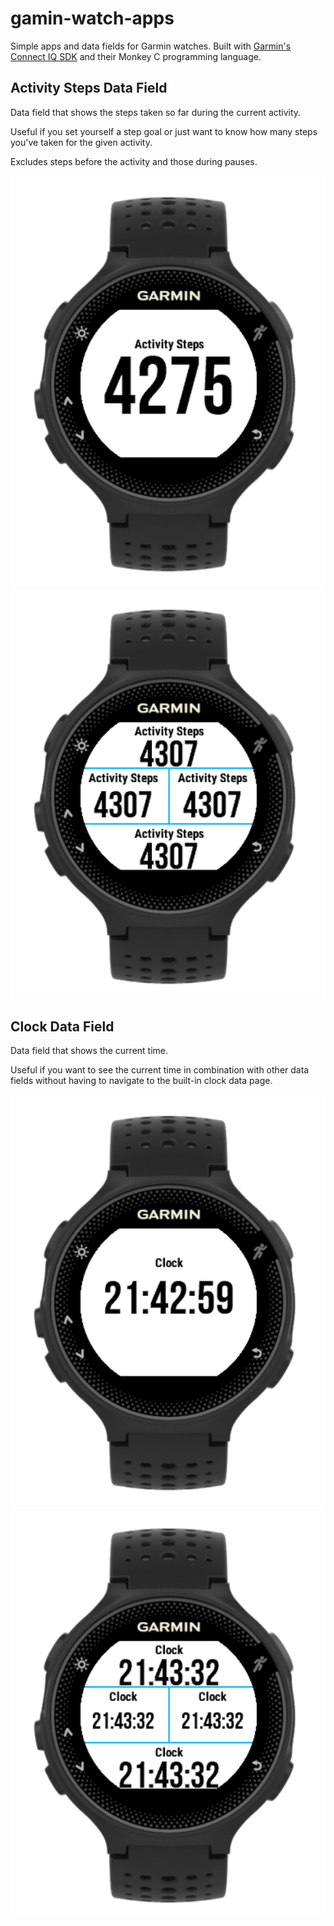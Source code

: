 # gamin-watch-apps

Simple apps and data fields for Garmin watches. Built with [Garmin's Connect IQ SDK](http://developer.garmin.com/connect-iq/overview/) and their Monkey C programming language.

## Activity Steps Data Field

Data field that shows the steps taken so far during the current activity.

Useful if you set yourself a step goal or just want to know how many steps you've taken for the given activity.

Excludes steps before the activity and those during pauses.

![](img/activitysteps-1.png) ![](img/activitysteps-4.png)

## Clock Data Field

Data field that shows the current time.

Useful if you want to see the current time in combination with other data fields without having to navigate to the built-in clock data page.

![](img/clock-1.png) ![](img/clock-4.png)
